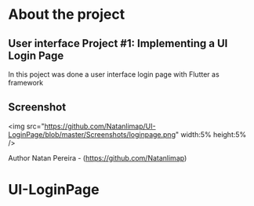# About the project

## User interface Project #1: Implementing a UI Login Page
In this poject was done a user interface login page with Flutter as framework

## Screenshot
<img src="https://github.com/Natanlimap/UI-LoginPage/blob/master/Screenshots/loginpage.png" width:5%  height:5% />

Author
Natan Pereira - (https://github.com/Natanlimap)

# UI-LoginPage

